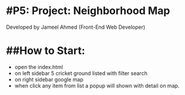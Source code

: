 #P5: Project: Neighborhood Map
===============================
Developed by Jameel Ahmed (Front-End Web Developer)

##How to Start:
==================
- open the index.html
- on left sidebar 5 cricket ground listed with filter search
- on right sidebar google map 
- when click any item from list a popup will shown with detail on map.
